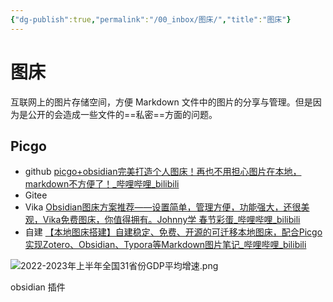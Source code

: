 ```yaml
---
{"dg-publish":true,"permalink":"/00_inbox/图床/","title":"图床"}
---
```



# 图床

互联网上的图片存储空间，方便 Markdown 文件中的图片的分享与管理。但是因为是公开的会造成一些文件的==私密==方面的问题。
##  Picgo  

- github  [picgo+obsidian完美打造个人图床！再也不用担心图片在本地，markdown不方便了！\_哔哩哔哩\_bilibili](https://www.bilibili.com/video/BV18W4y1j748/?spm_id_from=333.788.recommend_more_video.3)
- Gitee   
- Vika   [Obsidian图床方案推荐——设置简单，管理方便，功能强大，还很美观，Vika免费图床，你值得拥有。Johnny学 春节彩蛋\_哔哩哔哩\_bilibili](https://www.bilibili.com/video/BV1DS4y1y7jd/?spm_id_from=333.788.recommend_more_video.2&vd_source=4b643db5e453a13e8bd4322629fd962a)
- 自建 [【本地图床搭建】自建稳定、免费、开源的可迁移本地图床，配合Picgo实现Zotero、Obsidian、Typora等Markdown图片笔记\_哔哩哔哩\_bilibili](https://www.bilibili.com/video/BV16S4y1v7Kb/?spm_id_from=333.788.recommend_more_video.7) 

![2022-2023年上半年全国31省份GDP平均增速.png](http://192.168.31.199:8000/%E5%9B%BE%E7%89%87/2022-2023%E5%B9%B4%E4%B8%8A%E5%8D%8A%E5%B9%B4%E5%85%A8%E5%9B%BD31%E7%9C%81%E4%BB%BDGDP%E5%B9%B3%E5%9D%87%E5%A2%9E%E9%80%9F.png)

obsidian  插件
